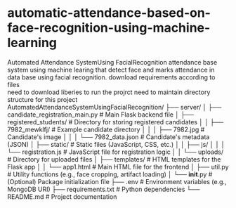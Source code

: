# automatic-attendance-based-on-face-recognition-using-machine-learning
 Automated Attendance SystemUsing FacialRecognition  attendance base system using machine learing  that detect face and marks attendance in data base using facial recognition.
 download requirements according to files  
need to download liberies to run the projrct 
need to maintain directory structure for this project
  AutomatedAttendanceSystemUsingFacialRecognition/
├── server/
│   ├── candidate_registration_main.py  # Main Flask backend file
│   ├── registered_students/            # Directory for storing registered candidates
│   │   ├── 7982_mewklfj/               # Example candidate directory
│   │   │   ├── 7982.jpg                # Candidate's image
│   │   │   └── 7982_data.json          # Candidate's metadata (JSON)
│   ├── static/                         # Static files (JavaScript, CSS, etc.)
│   │   ├── js/
│   │   │   └── registration.js         # JavaScript file for registration logic
│   │   └── uploads/                    # Directory for uploaded files
│   ├── templates/                      # HTML templates for the Flask app
│   │   └── app1.html                   # Main HTML file for the frontend
│   ├── util.py                         # Utility functions (e.g., face cropping, artifact loading)
│   └── __init__.py                     # (Optional) Package initialization file
├── .env                                # Environment variables (e.g., MongoDB URI)
├── requirements.txt                    # Python dependencies
└── README.md                           # Project documentation
